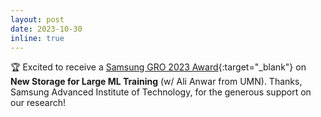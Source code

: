 ```yaml
---
layout: post
date: 2023-10-30
inline: true
---
```


:trophy: Excited to receive a [Samsung GRO 2023 Award](https://www.sait.samsung.co.kr/saithome/about/collabo_recipients.do){:target="\_blank"} on **New Storage for Large ML Training** (w/ Ali Anwar from UMN). Thanks, Samsung Advanced Institute of Technology, for the generous support on our research!
